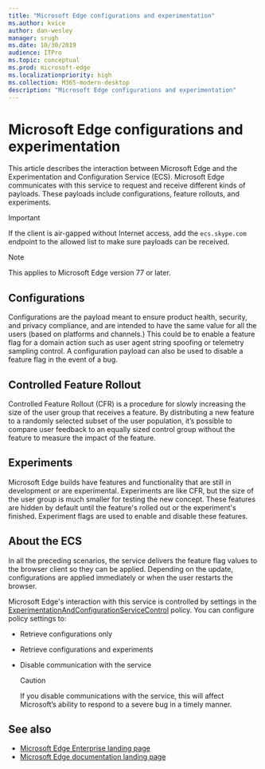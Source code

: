 ```yaml
---
title: "Microsoft Edge configurations and experimentation"
ms.author: kvice
author: dan-wesley
manager: srugh
ms.date: 10/30/2019
audience: ITPro
ms.topic: conceptual
ms.prod: microsoft-edge
ms.localizationpriority: high
ms.collection: M365-modern-desktop
description: "Microsoft Edge configurations and experimentation"
---
```


# Microsoft Edge configurations and experimentation

This article describes the interaction between Microsoft Edge and the Experimentation and Configuration Service (ECS). Microsoft Edge communicates with this service to request and receive different kinds of payloads. These payloads include configurations, feature rollouts, and experiments.

> [!IMPORTANT]
> If the client is air-gapped without Internet access, add the `ecs.skype.com` endpoint to the allowed list to make sure payloads can be received.

> [!NOTE]
> This applies to Microsoft Edge version 77 or later.

## Configurations

Configurations are the payload meant to ensure product health, security, and privacy compliance, and are intended to have the same value for all the users (based on platforms and channels.) This could be to enable a feature flag for a domain action such as user agent string spoofing or telemetry sampling control. A configuration payload can also be used to disable a feature flag in the event of a bug.

## Controlled Feature Rollout

Controlled Feature Rollout (CFR) is a procedure for slowly increasing the size of the user group that receives a feature. By distributing a new feature to a randomly selected subset of the user population, it’s possible to compare user feedback to an equally sized control group without the feature to measure the impact of the feature.

## Experiments

Microsoft Edge builds have features and functionality that are still in development or are experimental. Experiments are like CFR, but the size of the user group is much smaller for testing the new concept. These features are hidden by default until the feature's rolled out or the experiment's finished. Experiment flags are used to enable and disable these features.

## About the ECS

In all the preceding scenarios, the service delivers the feature flag values to the browser client so they can be applied. Depending on the update, configurations are applied immediately or when the user restarts the browser.

Microsoft Edge's interaction with this service is controlled by settings in the [ExperimentationAndConfigurationServiceControl](https://docs.microsoft.com/DeployEdge/microsoft-edge-policies#experimentationandconfigurationservicecontrol) policy. You can configure policy settings to:

- Retrieve configurations only
- Retrieve configurations and experiments
- Disable communication with the service

  > [!CAUTION]
  > If you disable communications with the service, this will affect Microsoft’s ability to respond to a severe bug in a timely manner.

## See also

- [Microsoft Edge Enterprise landing page](https://www.microsoftedgeinsider.com/enterprise)
- [Microsoft Edge documentation landing page](https://docs.microsoft.com/DeployEdge/)
